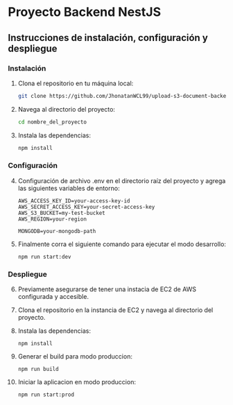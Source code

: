 # Proyecto Backend NestJS

## Instrucciones de instalación, configuración y despliegue

### Instalación
1. Clona el repositorio en tu máquina local:
   ```bash
   git clone https://github.com/JhonatanWCL99/upload-s3-document-backend
   
2. Navega al directorio del proyecto:
   ```bash
   cd nombre_del_proyecto

3. Instala las dependencias:
   ```bash
   npm install

### Configuración
4. Configuración de archivo .env en el directorio raíz del proyecto y agrega las siguientes variables de entorno:
    
    ```
    AWS_ACCESS_KEY_ID=your-access-key-id
    AWS_SECRET_ACCESS_KEY=your-secret-access-key
    AWS_S3_BUCKET=my-test-bucket
    AWS_REGION=your-region
    
    MONGODB=your-mongodb-path

5. Finalmente corra el siguiente comando para ejecutar el modo desarrollo:
    ```
    npm run start:dev

### Despliegue
6.  Previamente asegurarse de tener una instacia de EC2 de AWS configurada y accesible.

7.  Clona el repositorio en la instancia de EC2 y navega al directorio del proyecto.

8.  Instala las dependencias:
    ```
    npm install

9.  Generar el build para modo produccion:
    ```
    npm run build
    
10. Iniciar la aplicacion en modo produccion:
    ```
    npm run start:prod

